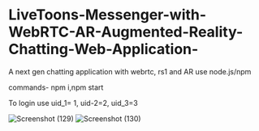 # LiveToons-Messenger-with-WebRTC-AR-Augmented-Reality-Chatting-Web-Application-
A next gen chatting application with webrtc, rs1 and AR
use node.js/npm

commands- npm i,npm start
         
        
        
To login use uid_1= 1, uid-2=2, uid_3=3
      
![Screenshot (129)](https://user-images.githubusercontent.com/117511032/200182823-66af7a7c-b52b-4393-97ac-a966a7661a0d.png)
![Screenshot (130)](https://user-images.githubusercontent.com/117511032/200182828-4f3a4874-be32-4cb5-a965-cdef8324205e.png)
